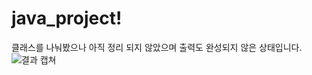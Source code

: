 # java_project!
클래스를 나눠봤으나 아직 정리 되지 않았으며 출력도 완성되지 않은 상태입니다.
![결과 캡쳐](https://user-images.githubusercontent.com/102049728/164571612-56019821-2071-4b7b-aad8-9b78609a19a9.PNG)
